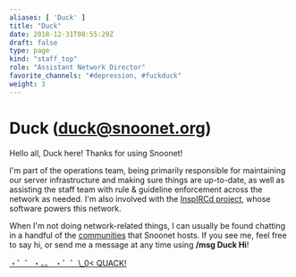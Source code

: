 ```yaml
---
aliases: [ 'Duck' ]
title: "Duck"
date: 2018-12-31T08:55:29Z
draft: false
type: page
kind: "staff_top"
role: "Assistant Network Director"
favorite_channels: "#depression, #fuckduck"
weight: 3
---
```


# Duck (duck@snoonet.org)

Hello all, Duck here! Thanks for using Snoonet!

I'm part of the operations team, being primarily responsible for maintaining our server infrastructure and making sure things are up-to-date, as well as assisting the staff team with rule & guideline enforcement across the network as needed. I'm also involved with the [InspIRCd project](https://www.inspircd.org/), whose software powers this network.

When I'm not doing network-related things, I can usually be found chatting in a handful of the [communities](https://snoonet.org/communities) that Snoonet hosts. If you see me, feel free to say hi, or send me a message at any time using **/msg Duck Hi**!


<a href="https://duckhuntjs.com/" target="_blank">・゜゜・。。 ​ ・゜゜\​_0< QUA​CK!</a>
